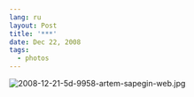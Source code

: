 ```yaml
---
lang: ru
layout: Post
title: '***'
date: Dec 22, 2008
tags:
  - photos
---
```


![2008-12-21-5d-9958-artem-sapegin-web.jpg](upload://2008-12-21-5d-9958-artem-sapegin-web.jpg)
